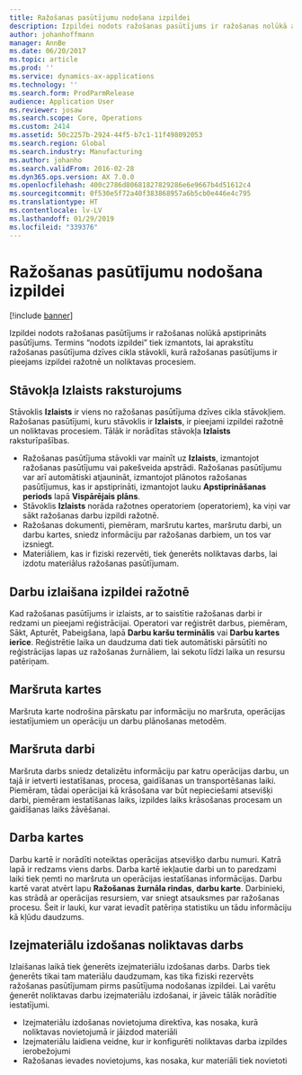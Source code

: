 ```yaml
---
title: Ražošanas pasūtījumu nodošana izpildei
description: Izpildei nodots ražošanas pasūtījums ir ražošanas nolūkā apstiprināts pasūtījums. Termins “nodots izpildei” tiek izmantots, lai aprakstītu ražošanas pasūtījuma dzīves cikla stāvokli, kurā ražošanas pasūtījums ir pieejams izpildei ražotnē un noliktavas procesiem.
author: johanhoffmann
manager: AnnBe
ms.date: 06/20/2017
ms.topic: article
ms.prod: ''
ms.service: dynamics-ax-applications
ms.technology: ''
ms.search.form: ProdParmRelease
audience: Application User
ms.reviewer: josaw
ms.search.scope: Core, Operations
ms.custom: 2414
ms.assetid: 50c2257b-2924-44f5-b7c1-11f498092053
ms.search.region: Global
ms.search.industry: Manufacturing
ms.author: johanho
ms.search.validFrom: 2016-02-28
ms.dyn365.ops.version: AX 7.0.0
ms.openlocfilehash: 400c2786d80681827829286e6e9667b4d51612c4
ms.sourcegitcommit: 0f530e5f72a40f383868957a6b5cb0e446e4c795
ms.translationtype: HT
ms.contentlocale: lv-LV
ms.lasthandoff: 01/29/2019
ms.locfileid: "339376"
---
```

# <a name="release-production-orders"></a>Ražošanas pasūtījumu nodošana izpildei

[!include [banner](../includes/banner.md)]

Izpildei nodots ražošanas pasūtījums ir ražošanas nolūkā apstiprināts pasūtījums. Termins “nodots izpildei” tiek izmantots, lai aprakstītu ražošanas pasūtījuma dzīves cikla stāvokli, kurā ražošanas pasūtījums ir pieejams izpildei ražotnē un noliktavas procesiem. 

<a name="characteristics-of-the-released-state"></a>Stāvokļa Izlaists raksturojums
-------------------------------------

Stāvoklis **Izlaists** ir viens no ražošanas pasūtījuma dzīves cikla stāvokļiem. Ražošanas pasūtījumi, kuru stāvoklis ir **Izlaists**, ir pieejami izpildei ražotnē un noliktavas procesiem. Tālāk ir norādītas stāvokļa **Izlaists** raksturīpašības.

-   Ražošanas pasūtījuma stāvokli var mainīt uz **Izlaists**, izmantojot ražošanas pasūtījumu vai pakešveida apstrādi. Ražošanas pasūtījumu var arī automātiski atjaunināt, izmantojot plānotos ražošanas pasūtījumus, kas ir apstiprināti, izmantojot lauku **Apstiprināšanas periods** lapā **Vispārējais plāns**.
-   Stāvoklis **Izlaists** norāda ražotnes operatoriem (operatoriem), ka viņi var sākt ražošanas darbu izpildi ražotnē.
-   Ražošanas dokumenti, piemēram, maršrutu kartes, maršrutu darbi, un darbu kartes, sniedz informāciju par ražošanas darbiem, un tos var izsniegt.
-   Materiāliem, kas ir fiziski rezervēti, tiek ģenerēts noliktavas darbs, lai izdotu materiālus ražošanas pasūtījumam.

## <a name="releasing-jobs-to-the-shop-floor"></a>Darbu izlaišana izpildei ražotnē
Kad ražošanas pasūtījums ir izlaists, ar to saistītie ražošanas darbi ir redzami un pieejami reģistrācijai. Operatori var reģistrēt darbus, piemēram, Sākt, Apturēt, Pabeigšana, lapā **Darbu karšu terminālis** vai **Darbu kartes ierīce**. Reģistrētie laika un daudzuma dati tiek automātiski pārsūtīti no reģistrācijas lapas uz ražošanas žurnāliem, lai sekotu līdzi laika un resursu patēriņam.

## <a name="route-cards"></a>Maršruta kartes
Maršruta karte nodrošina pārskatu par informāciju no maršruta, operācijas iestatījumiem un operāciju un darbu plānošanas metodēm.

## <a name="route-jobs"></a>Maršruta darbi
Maršruta darbs sniedz detalizētu informāciju par katru operācijas darbu, un tajā ir ietverti iestatīšanas, procesa, gaidīšanas un transportēšanas laiki. Piemēram, tādai operācijai kā krāsošana var būt nepieciešami atsevišķi darbi, piemēram iestatīšanas laiks, izpildes laiks krāsošanas procesam un gaidīšanas laiks žāvēšanai.

## <a name="job-cards"></a>Darba kartes
Darbu kartē ir norādīti noteiktas operācijas atsevišķo darbu numuri. Katrā lapā ir redzams viens darbs. Darba kartē iekļautie darbi un to paredzami laiki tiek ņemti no maršruta un operācijas iestatīšanas informācijas. Darbu kartē varat atvērt lapu **Ražošanas žurnāla rindas**, **darbu karte**. Darbinieki, kas strādā ar operācijas resursiem, var sniegt atsauksmes par ražošanas procesu. Šeit ir lauki, kur varat ievadīt patēriņa statistiku un tādu informāciju kā kļūdu daudzums.

## <a name="warehouse-work-for-raw-material-picking"></a>Izejmateriālu izdošanas noliktavas darbs
Izlaišanas laikā tiek ģenerēts izejmateriālu izdošanas darbs. Darbs tiek ģenerēts tikai tam materiālu daudzumam, kas tika fiziski rezervēts ražošanas pasūtījumam pirms pasūtījuma nodošanas izpildei. Lai varētu ģenerēt noliktavas darbu izejmateriālu izdošanai, ir jāveic tālāk norādītie iestatījumi.

-   Izejmateriālu izdošanas novietojuma direktīva, kas nosaka, kurā noliktavas novietojumā ir jāizdod materiāli
-   Izejmateriālu laidiena veidne, kur ir konfigurēti noliktavas darba izpildes ierobežojumi
-   Ražošanas ievades novietojums, kas nosaka, kur materiāli tiek novietoti




